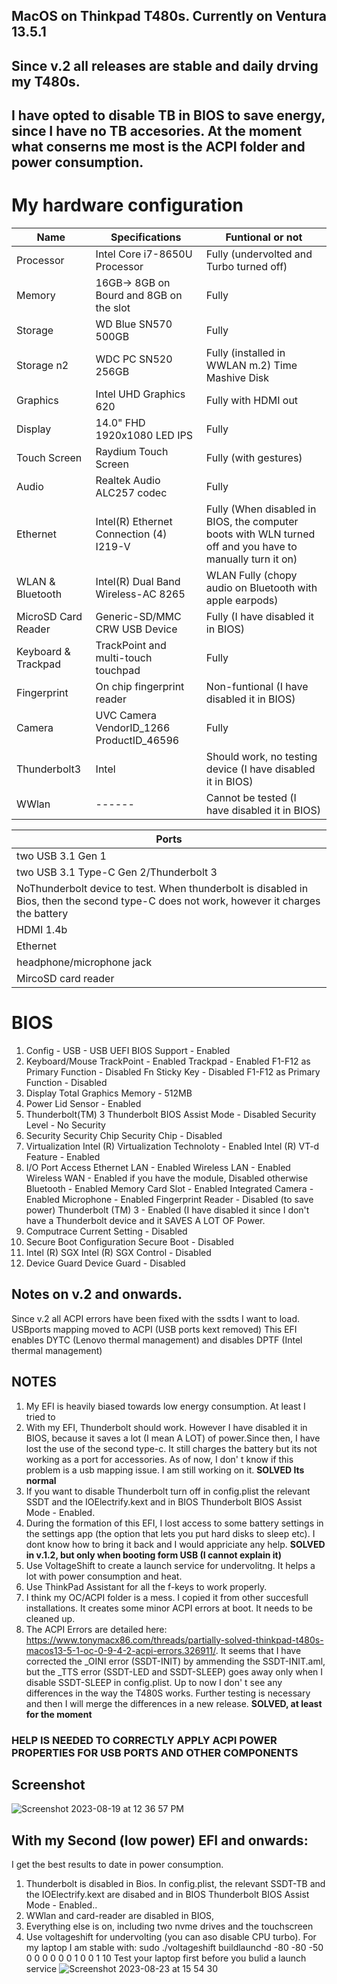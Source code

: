 ## MacOS on Thinkpad T480s. Currently on Ventura 13.5.1

## Since v.2 all releases are stable and daily drving my T480s. 
## I have opted to disable TB in BIOS to save energy, since I have no TB accesories. At the moment what conserns me most is the ACPI folder and power consumption.    

# My hardware configuration
| Name                | Specifications                           | Funtional or not |
| ------------------- | -----------------------------------------|---------------|
| Processor           | Intel Core i7-8650U Processor            |Fully (undervolted and Turbo turned off)|
| Memory              | 16GB-> 8GB on Bourd and 8GB on the slot  |Fully|
| Storage             | WD Blue SN570 500GB                      |Fully|
| Storage  n2         | WDC PC SN520  256GB                      |Fully (installed in WWLAN m.2) Time Mashive Disk| 
| Graphics            | Intel UHD Graphics 620                   |Fully with HDMI out|
| Display             | 14.0" FHD 1920x1080 LED IPS              |Fully|
| Touch Screen        | Raydium Touch Screen                     |Fully (with gestures)|
| Audio               | Realtek Audio ALC257 codec               |Fully |
| Ethernet            | Intel(R) Ethernet Connection (4) I219-V  |Fully (When disabled in BIOS, the computer boots with WLN turned off and you have to manually turn it on)|
| WLAN & Bluetooth    | Intel(R) Dual Band Wireless-AC 8265      |WLAN Fully (chopy audio on Bluetooth with apple earpods)| 
| MicroSD Card Reader | Generic-SD/MMC CRW USB Device            |Fully (I have disabled it in BIOS)|
| Keyboard & Trackpad | TrackPoint and multi-touch touchpad      |Fully
| Fingerprint         | On chip fingerprint reader               |Non-funtional (I have disabled it in BIOS)|
| Camera              |UVC Camera VendorID_1266 ProductID_46596  |Fully||
| Thunderbolt3        | Intel                                    | Should work, no testing device (I have disabled it in BIOS)|
| WWlan               | ------                                   | Cannot be tested (I have disabled it in BIOS)|


|Ports |
|------|
|two USB 3.1 Gen 1|  Fully working|
|two USB 3.1 Type-C Gen 2/Thunderbolt 3|
|NoThunderbolt device to test.  When thunderbolt is disabled in Bios, then the second type-C does not work, however it charges the battery|
|HDMI 1.4b|
|Ethernet |
|headphone/microphone jack|
|MircoSD card reader|

# BIOS
1. Config - USB - USB UEFI BIOS Support - Enabled
2. Keyboard/Mouse TrackPoint - Enabled
Trackpad - Enabled
F1-F12 as Primary Function - Disabled
Fn Sticky Key - Disabled
F1-F12 as Primary Function - Disabled
3. Display
Total Graphics Memory - 512MB
4. Power Lid Sensor - Enabled
5. Thunderbolt(TM) 3
Thunderbolt BIOS Assist Mode - Disabled
Security Level - No Security
6. Security
Security Chip
Security Chip - Disabled
7. Virtualization
Intel (R) Virtualization Technoloty - Enabled
Intel (R) VT-d Feature - Enabled
8. I/O Port Access
Ethernet LAN - Enabled
Wireless LAN - Enabled
Wireless WAN - Enabled if you have the module, Disabled otherwise
Bluetooth - Enabled
Memory Card Slot - Enabled
Integrated Camera - Enabled
Microphone - Enabled
Fingerprint Reader - Disabled (to save power)
Thunderbolt (TM) 3 - Enabled (I have disabled it since I don't have a Thunderbolt device and it SAVES A LOT OF Power.
9. Computrace
Current Setting - Disabled
10. Secure Boot Configuration
Secure Boot - Disabled
11. Intel (R) SGX
Intel (R) SGX Control - Disabled
12. Device Guard
Device Guard - Disabled

## Notes on v.2 and onwards. 
Since v.2 all ACPI errors have been fixed with the ssdts I want to load. 
USBports mapping moved to ACPI (USB ports kext removed) 
This EFI enables DYTC (Lenovo thermal management) and disables DPTF (Intel thermal management)

## NOTES
1. My EFI is heavily biased towards low energy consumption. At least I tried to
2. With my EFI, Thunderbolt should work. However I have disabled it in BIOS, because it saves a lot (I mean A LOT) of power.Since then, I have lost the use of the second type-c. It still charges the battery but its not working as a port for accessories. As of now, I don' t know if this problem is a usb mapping issue. I am still working on it. **SOLVED Its normal**
3. If you want to disable Thunderbolt turn off in config.plist  the relevant SSDT and the IOElectrify.kext and in BIOS Thunderbolt BIOS Assist Mode - Enabled. 
4. During the formation of this EFI, I lost access to some battery settings in the settings app (the option that lets you put hard disks to sleep etc). I dont know how to bring it back and I would appriciate any help. **SOLVED in v.1.2, but only when booting form USB (I cannot explain it)**
5. Use VoltageShift to create a launch service for undervolitng. It helps a lot with power consumption and heat.
6. Use ThinkPad Assistant for all the f-keys to work properly.
7. I think my OC/ACPI folder is a mess. I copied it from other succesfull installations. It creates some minor ACPI errors at boot. It needs to be cleaned up.
8. The ACPI Errors are detailed here: https://www.tonymacx86.com/threads/partially-solved-thinkpad-t480s-macos13-5-1-oc-0-9-4-2-acpi-errors.326911/. It seems that I have corrected the _OINI error (SSDT-INIT) by ammending the SSDT-INIT.aml, but the _TTS error (SSDT-LED and SSDT-SLEEP) goes away only when I disable SSDT-SLEEP in config.plist. Up to now I don' t see any differences in the way the T480S works. Further testing is necessary and then I will merge the differences in a new release.  **SOLVED, at least for the moment**

### HELP IS NEEDED TO CORRECTLY APPLY ACPI POWER PROPERTIES FOR USB PORTS AND OTHER COMPONENTS

## Screenshot   

![Screenshot 2023-08-19 at 12 36 57 PM](https://github.com/Hasodikis/T480S-Hackintosh/assets/61179177/baac1f7d-6028-4f55-86c4-78bdbe02c721)

## With my Second (low power) EFI and onwards:
I get the best results to date in power consumption. 
1. Thunderbolt is disabled in Bios. In config.plist, the relevant SSDT-TB and the IOElectrify.kext are disabed and in BIOS Thunderbolt BIOS Assist Mode - Enabled..
3. WWlan and card-reader are disabled in BIOS,
4. Everything else is on, including two nvme drives and the touchscreen
4. Use voltageshift for undervolting (you can aso disable CPU turbo). For my laptop I am stable with:
   sudo ./voltageshift buildlaunchd  -80 -80 -50 0 0 0 0 0 0 1 0 0 1 10
   Test your laptop first before you bulid a launch service
![Screenshot 2023-08-23 at 15 54 30](https://github.com/Hasodikis/T480S-Hackintosh/assets/61179177/1576e859-c198-4ca9-bb0e-8bac7beb0385)

